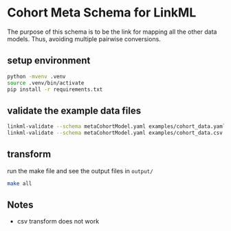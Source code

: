 # Cohort Meta Schema for LinkML

The purpose of this schema is to be the link for mapping all the other data models. Thus, avoiding multiple pairwise conversions.



## setup environment

```bash
python -mvenv .venv
source .venv/bin/activate
pip install -r requirements.txt
```

## validate the example data files
```bash
linkml-validate --schema metaCohortModel.yaml examples/cohort_data.yaml
linkml-validate --schema metaCohortModel.yaml examples/cohort_data.csv --target-class Subject
```

## transform
run the make file and see the output files in `output/`
```bash
make all
```

## Notes

- csv transform does not work
